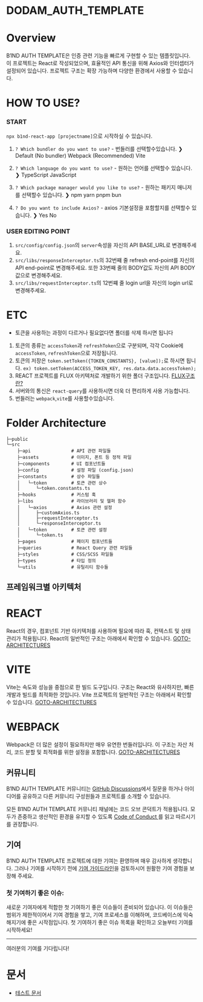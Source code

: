 # DODAM_AUTH_TEMPLATE
# Overview
B1ND AUTH TEMPLATE은 인증 관련 기능을 빠르게 구현할 수 있는 템플릿입니다. 이 프로젝트는 React로 작성되었으며, 효율적인 API 통신을 위해 Axios와 인터셉터가 설정되어 있습니다. 프로젝트 구조는 확장 가능하며 다양한 환경에서 사용할 수 있습니다.

# HOW TO USE?

### START

`npx b1nd-react-app [projectname]`으로 시작하실 수 있습니다. 

1. `? Which bundler do you want to use?` - 번들러를 선택할수있습니다.
❯   Default (No bundler)
    Webpack (Recommended)
    Vite

2. `? Which language do you want to use?` - 원하는 언어를 선택할수 있습니다.
❯   TypeScript
    JavaScript

3. `? Which package manager would you like to use?` - 원하는 패키지 매니저를 선택할수 있습니다.
❯   npm
    yarn
    pnpm
    bun

4. `? Do you want to include Axios?` - axios 기본설정을 포함할지를 선택할수 있습니다.
❯   Yes
    No


### USER EDITING POINT

1. `src/config/config.json`의 `server`속성을 자신의 API BASE_URL로 변경해주세요.
2. `src/libs/responseInterceptor.ts`의 32번쨰 줄 refresh end-point를 자신의 API end-point로 변경해주세요.
   또한 33번째 줄의 BODY값도 자신의 API BODY 값으로 변경해주세요.
3. `src/libs/requestInterceptor.ts`의 12번쨰 줄 login url을 자신의 login url로 변경해주세요.

# ETC
* 토큰을 사용하는 과정이 다르거나 필요없다면 폴더를 삭제 하시면 됩니다 

1. 토큰의 종류는 `accessToken`과 `refreshToken`으로 구분되며, 각각 Cookie에 `accessToken`, `refreshToken`으로 저장됩니다.
2. 토큰의 저장은 `token.setToken({TOKEN_CONSTANTS}, [value]);`로 하시면 됩니다. `ex) token.setToken(ACCESS_TOKEN_KEY, res.data.data.accessToken);`
2. REACT 프로젝트를 FLUX 아키텍처로 개발하기 위한 폴더 구조입니다. [FLUX구조란?](https://velog.io/@alskt0419/FLUX-%EC%95%84%ED%82%A4%ED%85%8D%EC%B3%90%EB%9E%80)
3. 서버와의 통신은 `react-query`를 사용하시면 더욱 더 편리하게 사용 가능합니다.
4. 번들러는 `webpack`,`vite`를 사용할수있습니다.



# Folder Architecture
```
├─public
└─src
    ├─api               # API 관련 파일들
    ├─assets            # 이미지, 폰트 등 정적 파일
    ├─components        # UI 컴포넌트들
    ├─config            # 설정 파일 (config.json)
    ├─constants         # 상수 파일들
    │   └─token         # 토큰 관련 상수
    │      └─token.constants.ts
    ├─hooks             # 커스텀 훅
    ├─libs              # 라이브러리 및 헬퍼 함수
    │   └─axios         # Axios 관련 설정
    │      ├─customAxios.ts
    │      ├─requestInterceptor.ts
    │      └─responseInterceptor.ts
    │   └─token         # 토큰 관련 설정
    │      └─token.ts
    ├─pages             # 페이지 컴포넌트들
    ├─queries           # React Query 관련 파일들
    ├─styles            # CSS/SCSS 파일들
    ├─types             # 타입 정의
    └─utils             # 유틸리티 함수들
```

   

## 프레임워크별 아키텍처
 # REACT
 React의 경우, 컴포넌트 기반 아키텍처를 사용하며 필요에 따라 훅, 컨텍스트 및 상태 관리가 적용됩니다. React의 일반적인 구조는 아래에서 확인할 수 있습니다.
[GOTO-ARCHITECTURES](https://github.com/Team-B1ND/B1ND-AUTH-TEMPLATE/tree/main/docs/REACT_ARCHITECTURES.md)

 # VITE
 Vite는 속도와 성능을 중점으로 한 빌드 도구입니다. 구조는 React와 유사하지만, 빠른 개발과 빌드를 최적화한 것입니다. Vite 프로젝트의 일반적인 구조는 아래에서 확인할 수 있습니다.
[GOTO-ARCHITECTURES](https://github.com/Team-B1ND/B1ND-AUTH-TEMPLATE/tree/main/docs/VITE_ARCHITECTURES.md)

# WEBPACK
 Webpack은 더 많은 설정이 필요하지만 매우 유연한 번들러입니다. 이 구조는 자산 처리, 코드 분할 및 최적화를 위한 설정을 포함합니다.
[GOTO-ARCHITECTURES](https://github.com/Team-B1ND/B1ND-AUTH-TEMPLATE/tree/main/docs/WEBPACK_ARCHITECTURES.md)



## 커뮤니티

B1ND AUTH TEMPLATE 커뮤니티는 [GitHub Discussions](https://github.com/Team-B1ND/B1ND-AUTH-TEMPLATE/discussions)에서 질문을 하거나 아이디어를 공유하고 다른 커뮤니티 구성원들과 프로젝트를 소개할 수 있습니다.

모든 B1ND AUTH TEMPLATE 커뮤니티 채널에는 코드 오브 콘덕트가 적용됩니다. 모두가 존중하고 생산적인 환경을 유지할 수 있도록 [Code of Conduct ](https://github.com/Team-B1ND/B1ND-AUTH-TEMPLATE/tree/main/docs/CODE_OF_CONDUCT_KO.md)를 읽고 따르시기를 권장합니다.

## 기여

B1ND AUTH TEMPLATE 프로젝트에 대한 기여는 환영하며 매우 감사하게 생각합니다. 그러나 기여를 시작하기 전에 [기여 가이드라인](https://github.com/Team-B1ND/B1ND-AUTH-TEMPLATE/tree/main/docs/contributing_ko.md)을 검토하시어 원활한 기여 경험을 보장해 주세요.

### 첫 기여하기 좋은 이슈:
새로운 기여자에게 적합한 첫 기여하기 좋은 이슈들이 준비되어 있습니다. 이 이슈들은 범위가 제한적이어서 기여 경험을 쌓고, 기여 프로세스를 이해하며, 코드베이스에 익숙해지기에 좋은 시작점입니다. 첫 기여하기 좋은 이슈 목록을 확인하고 오늘부터 기여를 시작하세요!

---

여러분의 기여를 기다립니다!

# 문서

- [테스트 문서](https://github.com/Team-B1ND/B1ND-AUTH-TEMPLATE/tree/main/test/README.md)

